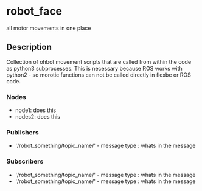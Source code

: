 # robot_face
all motor movements in one place

## Description 
Collection of ohbot movement scripts that are called from within the code as python3 subprocesses. 
This is necessary because ROS works with python2 - so morotic functions can not be called directly in flexbe or ROS code.

### Nodes
- node1: does this
- nodes2: does this

### Publishers
* '/robot_something/topic_name/' - message type : whats in the message


### Subscribers
* '/robot_something/topic_name/' - message type : whats in the message
* '/robot_something/topic_name/' - message type : whats in the message



